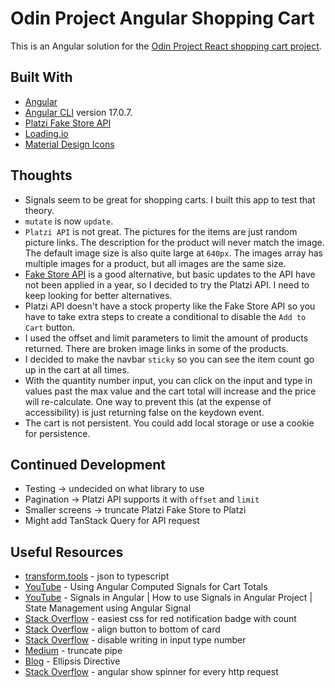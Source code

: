 # Odin Project Angular Shopping Cart

This is an Angular solution for the [Odin Project React shopping cart project](https://www.theodinproject.com/lessons/node-path-react-new-shopping-cart).

## Built With

- [Angular](https://angular.dev)
- [Angular CLI](https://github.com/angular/angular-cli) version 17.0.7.
- [Platzi Fake Store API](https://fakeapi.platzi.com/en/rest/products/)
- [Loading.io](https://loading.io/css/)
- [Material Design Icons](https://pictogrammers.com/library/mdi/)

## Thoughts

- Signals seem to be great for shopping carts.  I built this app to test that theory.  
- `mutate` is now `update`.
- `Platzi API` is not great.  The pictures for the items are just random picture links.  The description for the product will never match the image.  The default image size is also quite large at `640px`. The images array has multiple images for a product, but all images are the same size.
- [Fake Store API](https://fakestoreapi.com/) is a good alternative, but basic updates to the API have not been applied in a year, so I decided to try the Platzi API.  I need to keep looking for better alternatives.  
- Platzi API doesn't have a stock property like the Fake Store API so you have to take extra steps to create a conditional to disable the `Add to Cart` button.    
- I used the offset and limit parameters to limit the amount of products returned.  There are broken image links in some of the products.
- I decided to make the navbar `sticky` so you can see the item count go up in the cart at all times. 
- With the quantity number input, you can click on the input and type in values past the max value and the cart total will increase and the price will re-calculate.  One way to prevent this (at the expense of accessibility) is just returning false on the keydown event.  
- The cart is not persistent.  You could add local storage or use a cookie for persistence.  

## Continued Development

- Testing -> undecided on what library to use
- Pagination -> Platzi API supports it with `offset` and `limit`
- Smaller screens -> truncate Platzi Fake Store to Platzi
- Might add TanStack Query for API request

## Useful Resources

- [transform.tools](https://transform.tools/json-to-typescript) - json to typescript
- [YouTube](https://www.youtube.com/watch?v=kczkl2HndJg) - Using Angular Computed Signals for Cart Totals
- [YouTube](https://www.youtube.com/watch?v=kWDboeL2g4g) - Signals in Angular | How to use Signals in Angular Project | State Management using Angular Signal
- [Stack Overflow](https://stackoverflow.com/questions/5747863/easiest-css-for-red-notification-badge-with-count) - easiest css for red notification badge with count
- [Stack Overflow](https://stackoverflow.com/questions/48406628/bootstrap-align-button-to-the-bottom-of-card) - align button to bottom of card
- [Stack Overflow](https://stackoverflow.com/questions/17164278/disable-writing-in-input-type-number-html5) - disable writing in input type number
- [Medium](https://blog.bitsrc.io/how-to-use-the-truncate-pipe-in-angular-64b01f3c8411) - truncate pipe
- [Blog](https://brianflove.com/2019-09-26/ellipsis-directive/) - Ellipsis Directive
- [Stack Overflow](https://stackoverflow.com/questions/49385369/angular-show-spinner-for-every-http-request-with-very-less-code-changes) - angular show spinner for every http request